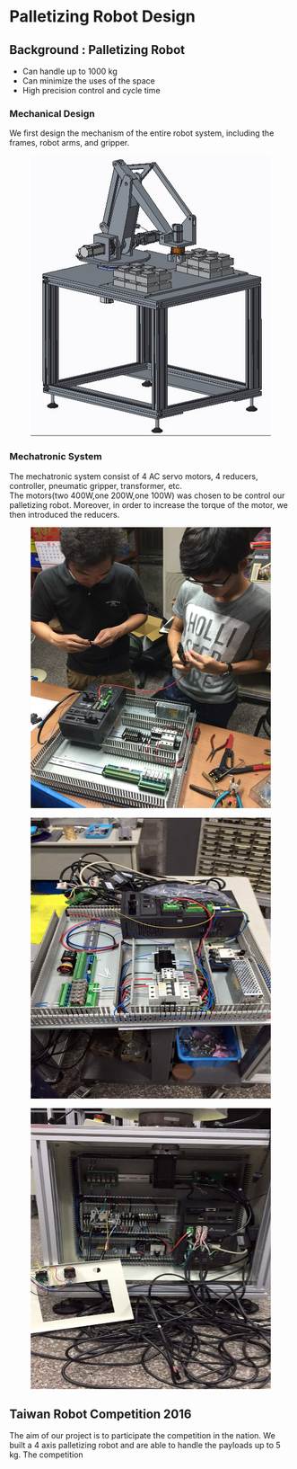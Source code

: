 # Palletizing Robot Design

## Background : Palletizing Robot
- Can handle up to 1000 kg
- Can minimize the uses of the space
- High precision control and cycle time
### Mechanical Design
We first design the mechanism of the entire robot system, including the frames, robot arms, and gripper.
<p align="center">
   <img src="https://github.com/FredLin0421/PalletizingRobot/blob/master/images/palletizing.jpg" width="428" height="500" /> 
</p>

### Mechatronic System
The mechatronic system consist of 4 AC servo motors, 4 reducers, controller, pneumatic gripper, transformer, etc.  
The motors(two 400W,one 200W,one 100W) was chosen to be control our palletizing robot. Moreover, in order to increase the torque of the motor, we then introduced the reducers.
<p align="center">
   <img src="https://github.com/FredLin0421/PalletizingRobot/blob/master/images/received_1286747458021128.jpeg" width="428" height="500" /> 
</p>
<p align="center">
   <img src="https://github.com/FredLin0421/PalletizingRobot/blob/master/images/received_1286815944680946.jpeg" width="428" height="500" /> 
</p>
<p align="center">
   <img src="https://github.com/FredLin0421/PalletizingRobot/blob/master/images/received_1289371104425430.jpeg" width="428" height="500" /> 
</p>

## Taiwan Robot Competition 2016
The aim of our project is to participate the competition in the nation. We built a 4 axis palletizing robot and are able to handle the payloads up to 5 kg. The competition 
